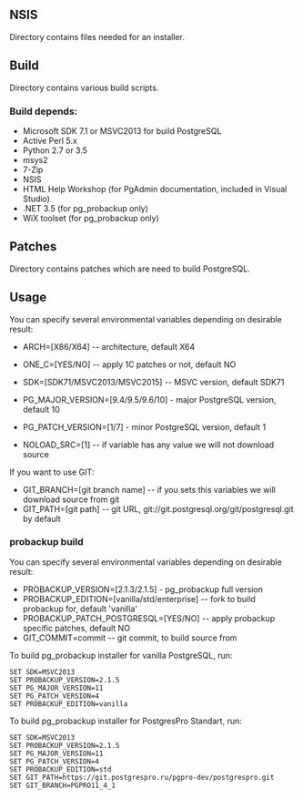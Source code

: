 ## NSIS

Directory contains files needed for an installer.

## Build

Directory contains various build scripts.

### Build depends:

* Microsoft SDK 7.1 or MSVC2013 for build PostgreSQL
* Active Perl 5.x
* Python 2.7 or 3.5
* msys2
* 7-Zip
* NSIS
* HTML Help Workshop (for PgAdmin documentation, included in Visual Studio)
* .NET 3.5 (for pg_probackup only)
* WiX toolset (for pg_probackup only)

## Patches

Directory contains patches which are need to build PostgreSQL.

## Usage
You can specify several environmental variables depending on desirable result:

* ARCH=[X86/X64] -- architecture, default X64
* ONE_C=[YES/NO] -- apply 1C patches or not, default NO
* SDK=[SDK71/MSVC2013/MSVC2015] -- MSVC version, default SDK71
* PG_MAJOR_VERSION=[9.4/9.5/9.6/10] - major PostgreSQL version, default 10
* PG_PATCH_VERSION=[1/7] - minor PostgreSQL version, default 1

* NOLOAD_SRC=[1] -- if variable has any value we will not download source

If you want to use GIT:

* GIT_BRANCH=[git branch name] -- if you sets this variables we will download source from git
* GIT_PATH=[git path] -- git URL, git://git.postgresql.org/git/postgresql.git by default

### probackup build
You can specify several environmental variables depending on desirable result:

* PROBACKUP_VERSION=[2.1.3/2.1.5] - pg_probackup full version
* PROBACKUP_EDITION=[vanilla/std/enterprise] -- fork to build probackup for, default 'vanilla'
* PROBACKUP_PATCH_POSTGRESQL=[YES/NO] -- apply probackup specific patches, default NO
* GIT_COMMIT=commit -- git commit, to build source from

To build pg_probackup installer for vanilla PostgreSQL, run:

```
SET SDK=MSVC2013
SET PROBACKUP_VERSION=2.1.5
SET PG_MAJOR_VERSION=11
SET PG_PATCH_VERSION=4
SET PROBACKUP_EDITION=vanilla
```

To build pg_probackup installer for PostgresPro Standart, run:

```
SET SDK=MSVC2013
SET PROBACKUP_VERSION=2.1.5
SET PG_MAJOR_VERSION=11
SET PG_PATCH_VERSION=4
SET PROBACKUP_EDITION=std
SET GIT_PATH=https://git.postgrespro.ru/pgpro-dev/postgrespro.git
SET GIT_BRANCH=PGPRO11_4_1
```
